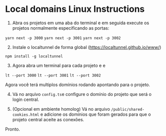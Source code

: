 # Local domains Linux Instructions

1. Abra os projetos em uma aba do terminal e em seguida execute os projetos normalmente especificando as portas:

`yarn next -p 3000`
`yarn next -p 3001`
`yarn next -p 3002`

2. Instale o localtunnel de forma global (https://localtunnel.github.io/www/)

`npm install -g localtunnel`

3. Agora abra um terminal para cada projeto e e

`lt --port 3000`
`lt --port 3001`
`lt --port 3002`

Agora você terá multiplos domínios rodando apontando para o projeto.

4. Vá no arquivo `config.ts`e configure o domínio do projeto que será o login central.

5. (Opcional em ambiente homolog) Vá no arquivo `/public/shared-cookies.html` e adicione os domínios que foram gerados para que o projeto central aceite as conexões.

Pronto.
